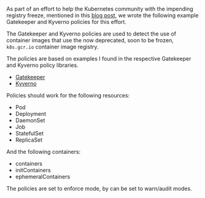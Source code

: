As part of an effort to help the Kubernetes community with the impending registry freeze, mentioned in this [blog post](https://kubernetes.io/blog/2023/02/06/k8s-gcr-io-freeze-announcement/), we wrote the following example Gatekeeper and Kyverno policies for this effort. 

The Gatekeeper and Kyverno policies are used to detect the use of container images that use the now deprecated, soon to be frozen, `k8s.gcr.io` container image registry.

The policies are based on examples I found in the respective Gatekeeper and Kyverno policy libraries.

- [Gatekeeper](https://open-policy-agent.github.io/gatekeeper-library/website/)
- [Kyverno](https://kyverno.io/policies/)

Policies should work for the following resources:
- Pod
- Deployment
- DaemonSet
- Job
- StatefulSet
- ReplicaSet

And the following containers:
- containers
- initContainers
- ephemeralContainers

The policies are set to enforce mode, by can be set to warn/audit modes.


